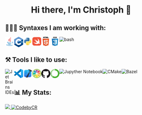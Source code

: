 <h1 align="center"> Hi there, I'm Christoph 👋 </h1>

<!--
![GitHub](https://img.shields.io/badge/{TEXT}-{HEX-COLOR}?style=for-the-badge&logo={LOGO-NAME}&logoColor=white)
<img height="180em" src="https://github-profile-summary-cards.vercel.app/api/cards/profile-details?username={CodeByCR}&theme=vue" href="" />

-->


## 👨🏻‍💻 Syntaxes I am working with:

<!-- Java -->
<img align="left" alt="java" width="30" src="https://raw.githubusercontent.com/devicons/devicon/master/icons/java/java-original.svg" />

<!-- C++ -->
<img align="left" alt="C Plus Plus" width="30" src="/Images/c++.png" />

<!-- Python  -->
<img align="left" alt="python" width="30" src="https://raw.githubusercontent.com/devicons/devicon/master/icons/python/python-original.svg" />

<!-- Swift -->
<img align="left" alt="swift" width="30" src="https://raw.githubusercontent.com/devicons/devicon/master/icons/swift/swift-original.svg"/> 

<!-- HTML -->
<img align="left" alt="HTML5" width="30" src="https://raw.githubusercontent.com/github/explore/80688e429a7d4ef2fca1e82350fe8e3517d3494d/topics/html/html.png" />

<!-- CSS -->
<img align="left" alt="CSS3" width="30" src="https://raw.githubusercontent.com/github/explore/80688e429a7d4ef2fca1e82350fe8e3517d3494d/topics/css/css.png" />

<!-- Bash -->
<img  alt="bash" width="30" src="https://www.vectorlogo.zone/logos/gnu_bash/gnu_bash-icon.svg" /> 

<br/>
<br/>


## ⚒ Tools I like to use:

<!-- Intellij -->
<img align="left" alt="Jet Brains IDEs" width="30" src="https://www.vectorlogo.zone/logos/jetbrains/jetbrains-icon.svg" />

<!-- VS Code -->
<img align="left" alt="Visual Studio Code" width="30" src="https://raw.githubusercontent.com/github/explore/80688e429a7d4ef2fca1e82350fe8e3517d3494d/topics/visual-studio-code/visual-studio-code.png" />

<!-- Xcode -->
<img align="left" alt="XCode" width="30" src="/Images/xcode.png" />

<!-- Juce -->
<img align="left" alt="Juce" width="30" src="/Images/juce.png" />

<!-- GITHub -->
<img align="left" alt="GitHub" width="30" src="https://raw.githubusercontent.com/github/explore/78df643247d429f6cc873026c0622819ad797942/topics/github/github.png" />

<!-- Anaconda -->
<img align="left" alt="Anaconda" height="30" src="/Images/anaconda.png" />

<!-- Jupyther Notebook -->
<img align="left" alt="Jupyther Notebook" height="30" src="https://www.vectorlogo.zone/logos/jupyter/jupyter-icon.svg" />

<!-- CMake -->
<img align="left" alt="CMake" height="30" src="https://www.vectorlogo.zone/logos/cmake/cmake-icon.svg" />

<!-- Bazel -->
<img alt="Bazel" height="30" src="https://www.vectorlogo.zone/logos/bazel/bazel-icon.svg" />
  
<!-- Terminal 
<img align="left" alt="Terminal" width="30" src="https://raw.githubusercontent.com/github/explore/80688e429a7d4ef2fca1e82350fe8e3517d3494d/topics/terminal/terminal.png" />

<img src="https://www.vectorlogo.zone/logos/dartlang/dartlang-icon.svg" alt="dart" width="30" /> 
  
<img src="https://www.vectorlogo.zone/logos/flutterio/flutterio-icon.svg" alt="flutter" width="30" /> 

 Tensorflow
<img src="https://www.vectorlogo.zone/logos/tensorflow/tensorflow-icon.svg" alt="tensorflow" width="30" /> </a>

-->  
  
<br/>
<br/>


## 📊  My Stats:
<div>
  <a href="https://github.com/CodebyCR">
  <img height="180em"  src="https://github-readme-stats.vercel.app/api?username=CodebyCR&count_private=false&theme=prussian&show_icons=true"/>

  <img  height="180em"  alt="CodebyCR"  src="https://github-readme-stats.vercel.app/api/top-langs?username=CodebyCR&layout=compact&langs_count=8&theme=prussian&hide=html,css"/>
</div>



<!--
Markdown Cheate Sheet:
https://www.markdownguide.org/cheat-sheet
-->
